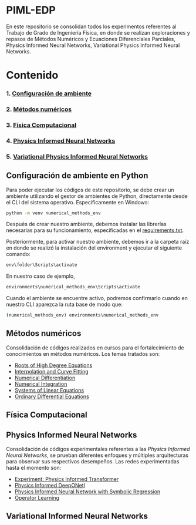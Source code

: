 # PIML-EDP
En este repositorio se consolidan todos los experimentos referentes al Trabajo de Grado de Ingeniería Física, en donde se realizan exploraciones y repasos de Métodos Numéricos y Ecuaciones Diferenciales Parciales, Physics Informed Neural Networks, Variational Physics Informed Neural Networks.

# Contenido
### 1. [Configuración de ambiente](https://github.com/jpaguilarc99/PIML-EDP/tree/main#configuraci%C3%B3n-de-ambiente-en-python)
### 2. [Métodos numéricos](https://github.com/jpaguilarc99/PIML-EDP/tree/main#m%C3%A9todos-num%C3%A9ricos)
### 3. [Física Computacional](https://github.com/jpaguilarc99/PIML-EDP/tree/main#f%C3%ADsica-computacional)
### 4. [Physics Informed Neural Networks](https://github.com/jpaguilarc99/PIML-EDP/tree/main#physics-informed-neural-networks)
### 5. [Variational Physics Informed Neural Networks](https://github.com/jpaguilarc99/PIML-EDP/tree/main#variational-informed-neural-networks)

## Configuración de ambiente en Python

Para poder ejecutar los códigos de este repositorio, se debe crear un ambiente utilizando el gestor de ambientes de Python, directamente desde el CLI del sistema operativo. Específicamente en Windows:

```cmd
python -m venv numerical_methods_env
```

Después de crear nuestro ambiente, debemos instalar las librerías necesarias para su funcionamiento, específicadas en el [requirements.txt](https://github.com/jpaguilarc99/PIML-EDP/blob/main/requirements.txt).

Posteriormente, para activar nuestro ambiente, debemos ir a la carpeta raíz en donde se realizó la instalación del environment y ejecutar el siguiente comando:

```cmd
env\folder\Scripts\activate
```

En nuestro caso de ejemplo,

```cmd
environments\numerical_methods_env\Scripts\activate
```

Cuando el ambiente se encuentre activo, podremos confirmarlo cuando en nuestro CLI aparezca la ruta base de modo que:

```cmd
(numerical_methods_env) environments\numerical_methods_env
```

## Métodos numéricos
Consolidación de códigos realizados en cursos para el fortalecimiento de conocimientos en métodos numéricos. Los temas tratados son: 

- [Roots of High Degree Equations](https://github.com/jpaguilarc99/PIML-EDP/blob/main/numerical-methods/roots_of_high_degree_equations.ipynb)
- [Interpolation and Curve Fitting](https://github.com/jpaguilarc99/PIML-EDP/blob/main/numerical-methods/interpolation_and_curve_fitting.ipynb)
- [Numerical Differentiation](https://github.com/jpaguilarc99/PIML-EDP/blob/main/numerical-methods/numerical_differentiation.ipynb)
- [Numerical Integration](https://github.com/jpaguilarc99/PIML-EDP/blob/main/numerical-methods/numerical_integration.ipynb)
- [Systems of Linear Equations](https://github.com/jpaguilarc99/PIML-EDP/blob/main/numerical-methods/systems_of_linear_equations.ipynb)
- [Ordinary Differential Equations](https://github.com/jpaguilarc99/PIML-EDP/blob/main/numerical-methods/ordinary_differential_equations.ipynb)

## Física Computacional

## Physics Informed Neural Networks

Consolidación de códigos experimentales referentes a las *Physics Informed Neural Networks*, se prueban diferentes enfoques y múltiples arquitecturas para observar sus respectivos desempeños. Las redes experimentadas hasta el momento son:

- [Experiment: Physics Informed Transformer](https://github.com/jpaguilarc99/PIML-EDP/blob/main/PINN/piml_transformer.py)
- [Physics Informed DeepONet](https://github.com/jpaguilarc99/PIML-EDP/blob/main/PINN/deepONet.ipynb))
- [Physics Informed Neural Network with Symbolic Regression](https://github.com/jpaguilarc99/PIML-EDP/blob/main/PINN/ED_PINN_SR.ipynb)
- [Operator Learning](https://github.com/jpaguilarc99/PIML-EDP/blob/main/PINN/ODIL.py)

## Variational Informed Neural Networks
